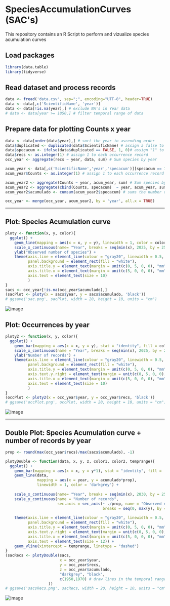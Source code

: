 # SpeciesAccumulationCurves (SAC's)
This repository contains an R Script to perform and vizualize species acumulation curves

## Load packages
```{.r }
library(data.table)
library(tidyverse)
```
## Read dataset and process records
```{.r }
data <- fread('data.csv', sep=";", encoding="UTF-8", header=TRUE)
data <- data[,c('ScientificName', 'year')]
data <- data[!is.na(year),] # exclude NA's in Year data
# data <- data[year >= 1850,] # filter temporal range of data
```
## Prepare data for plotting Counts x year

```{.r }
data <- data[order(data$year),] # sort the year in ascending order 
data$duplicated <- duplicated(data$ScientificName) # assign a false to each new species 
data$specacum <- ifelse(data$duplicated == FALSE, 1, 0)# assign "1" to each new species and 0 to duplicated
data$recs <- as.integer(1) # assign 1 to each occurrence record
occ_year <- aggregate(recs ~ year, data, sum) # Sum species by year

acum_year <- data[,c('ScientificName','year','specacum')][specacum == 1,]
acum_year$Counts <- as.integer(1) # assign 1 to each occurrence record

acum_year2 <- aggregate(Counts ~ year, acum_year, sum) # Sum species by year
acum_year2 <- aggregate(cbind(Counts, specacum)  ~ year, acum_year, sum) # groups by year
acum_year2$acumulado <- cumsum(acum_year2$specacum) # sums the number of species described each year

occ_year <- merge(occ_year, acum_year2, by = 'year', all.x = TRUE)
```
***
## Plot: Species Acumulation curve 
```{.r }
ploty <- function(x, y, color){
  ggplot() + 
    geom_line(mapping = aes(x = x, y = y), linewidth = 1, color = color) + 
    scale_x_continuous(name= "Year", breaks = seq(min(x), 2025, by = 25)) +
    ylab("Observed number of species") +
    theme(axis.line = element_line(colour = "gray20", linewidth = 0.5, linetype = "solid"), 
          panel.background = element_rect(fill = "white"),
          axis.title.y = element_text(margin = unit(c(0, 5, 0, 0), "mm")), 
          axis.title.x = element_text(margin = unit(c(5, 0, 0, 0), "mm")),
          axis.text = element_text(size = 10)
          )
}
sacs <- occ_year[!is.na(occ_year$acumulado),]
(sacPlot <- ploty(x = sacs$year, y = sacs$acumulado, 'black'))
# ggsave('sac.png', sacPlot, width = 20, height = 10, units = "cm")
```
![image](https://github.com/cRonFer/SpeciesAccumulationCurves/assets/76005368/791923c2-8a33-45a0-9cf9-babd744f246f)

## Plot: Occurrences by year 
```{.r }
ploty2 <- function(x, y, color){
  ggplot() + 
    geom_bar(mapping = aes(x = x, y = y), stat = "identity", fill = color) + 
    scale_x_continuous(name = "Year", breaks = seq(min(x), 2025, by = 25)) +
    ylab("Number of records") +
    theme(axis.line = element_line(colour = "gray20", linewidth = 0.5, linetype = "solid"), 
          panel.background = element_rect(fill = "white"),
          axis.title.y = element_text(margin = unit(c(0, 5, 0, 0), "mm")), 
          axis.text.y.right = element_text(margin = unit(c(0, 5, 0, 0), "mm")),
          axis.title.x = element_text(margin = unit(c(5, 0, 0, 0), "mm")),
          axis.text = element_text(size = 10)
          )
}
(occPlot <- ploty2(x = occ_year$year, y = occ_year$recs, 'black'))
# ggsave('occPlot.png', occPlot, width = 20, height = 10, units = "cm")
```
![image](https://github.com/cRonFer/SpeciesAccumulationCurves/assets/76005368/f65a1fe2-e493-497f-9c54-0f9a480db356)

***
## Double Plot: Species Acumulation curve + number of records by year ####
```{.r }
prop <- round(max(occ_year$recs)/max(sacs$acumulado), -1)

plotyDouble <- function(data, x, y, z, color1, color2, temprange){
  ggplot() + 
    geom_bar(mapping = aes(x = x, y = y*1), stat = "identity", fill = 'black') +
    geom_line(data, 
              mapping = aes(x = year, y = acumulado*prop), 
              linewidth = 1, color = 'darkgrey') +
    
    scale_x_continuous(name= "Year", breaks = seq(min(x), 2030, by = 25)) +
    scale_y_continuous(name = "Number of records",
                       sec.axis = sec_axis(~ ./prop, name = "Observed number of species", 
                                           breaks = seq(0, max(y), by = 5))) +
    
    theme(axis.line = element_line(colour = "gray20", linewidth = 0.5, linetype = "solid"), 
          panel.background = element_rect(fill = "white"),
          axis.title.y = element_text(margin = unit(c(0, 5, 0, 0), "mm")), 
          axis.text.y.right = element_text(margin = unit(c(0, 5, 0, 0), "mm")),
          axis.title.x = element_text(margin = unit(c(5, 0, 0, 0), "mm")),
          axis.text = element_text(size = 12)) +
    geom_vline(xintercept = temprange, linetype = "dashed")
}
(sacRecs <- plotyDouble(sacs, 
                        x = occ_year$year, 
                        y = occ_year$recs, 
                        z = occ_year$acumulado,
                        "darkgrey", "black",
                        c(1950,1970) # draw lines in the temporal range established
                   ))
# ggsave('sacsRecs.png', sacRecs, width = 20, height = 10, units = "cm")
```
![image](https://github.com/cRonFer/SpeciesAccumulationCurves/assets/76005368/759c4821-c289-4676-a207-cc9649b1500e)
